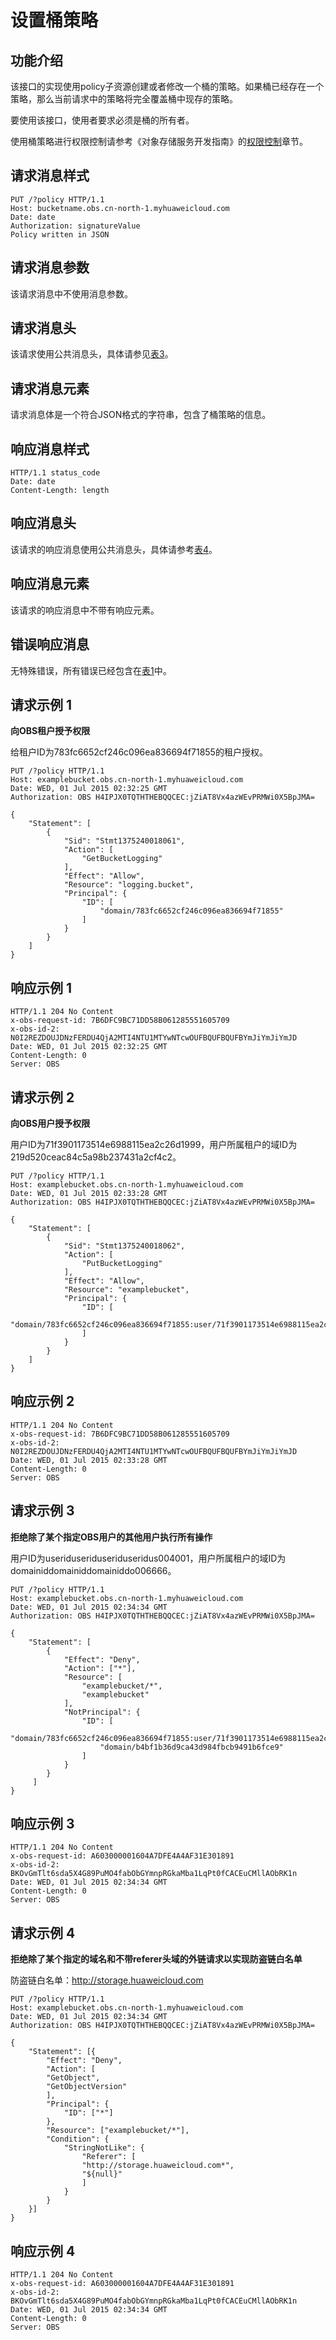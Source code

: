 # 设置桶策略<a name="ZH-CN_TOPIC_0100846742"></a>

## 功能介绍<a name="section5584184924715"></a>

该接口的实现使用policy子资源创建或者修改一个桶的策略。如果桶已经存在一个策略，那么当前请求中的策略将完全覆盖桶中现存的策略。

要使用该接口，使用者要求必须是桶的所有者。

使用桶策略进行权限控制请参考《对象存储服务开发指南》的[权限控制](https://support.huaweicloud.com/devg-obs/zh-cn_topic_0132788578.html)章节。

## 请求消息样式<a name="section15205203"></a>

```
PUT /?policy HTTP/1.1   
Host: bucketname.obs.cn-north-1.myhuaweicloud.com 
Date: date  
Authorization: signatureValue  
Policy written in JSON
```

## 请求消息参数<a name="section2629102"></a>

该请求消息中不使用消息参数。

## 请求消息头<a name="section23661925"></a>

该请求使用公共消息头，具体请参见[表3](REST-API介绍.md#table25197309)。

## 请求消息元素<a name="section11630735"></a>

请求消息体是一个符合JSON格式的字符串，包含了桶策略的信息。

## 响应消息样式<a name="section37567759"></a>

```
HTTP/1.1 status_code
Date: date
Content-Length: length
```

## 响应消息头<a name="section2565517"></a>

该请求的响应消息使用公共消息头，具体请参考[表4](REST-API介绍.md#d0e686)。

## 响应消息元素<a name="section23089658"></a>

该请求的响应消息中不带有响应元素。

## 错误响应消息<a name="section6480335"></a>

无特殊错误，所有错误已经包含在[表1](错误码列表.md#d0e843)中。

## 请求示例 1<a name="section7816985174739"></a>

**向OBS租户授予权限**

给租户ID为783fc6652cf246c096ea836694f71855的租户授权。

```
PUT /?policy HTTP/1.1
Host: examplebucket.obs.cn-north-1.myhuaweicloud.com
Date: WED, 01 Jul 2015 02:32:25 GMT
Authorization: OBS H4IPJX0TQTHTHEBQQCEC:jZiAT8Vx4azWEvPRMWi0X5BpJMA=

{
    "Statement": [
        {
            "Sid": "Stmt1375240018061",
            "Action": [
                "GetBucketLogging"
            ],
            "Effect": "Allow",
            "Resource": "logging.bucket",
            "Principal": {
                "ID": [
                    "domain/783fc6652cf246c096ea836694f71855"
                ]
            }
        }
    ]
}
```

## 响应示例 1<a name="section52513512174842"></a>

```
HTTP/1.1 204 No Content
x-obs-request-id: 7B6DFC9BC71DD58B061285551605709
x-obs-id-2: N0I2REZDOUJDNzFERDU4QjA2MTI4NTU1MTYwNTcwOUFBQUFBQUFBYmJiYmJiYmJD
Date: WED, 01 Jul 2015 02:32:25 GMT
Content-Length: 0
Server: OBS
```

## 请求示例 2<a name="section62420254162610"></a>

**向OBS用户授予权限**

用户ID为71f3901173514e6988115ea2c26d1999，用户所属租户的域ID为219d520ceac84c5a98b237431a2cf4c2。

```
PUT /?policy HTTP/1.1
Host: examplebucket.obs.cn-north-1.myhuaweicloud.com
Date: WED, 01 Jul 2015 02:33:28 GMT
Authorization: OBS H4IPJX0TQTHTHEBQQCEC:jZiAT8Vx4azWEvPRMWi0X5BpJMA=

{
    "Statement": [
        {
            "Sid": "Stmt1375240018062",
            "Action": [
                "PutBucketLogging"
            ],
            "Effect": "Allow",
            "Resource": "examplebucket",
            "Principal": {
                "ID": [
                    "domain/783fc6652cf246c096ea836694f71855:user/71f3901173514e6988115ea2c26d1999"
                ]
            }
        }
    ]
}
```

## 响应示例 2<a name="section4555671162610"></a>

```
HTTP/1.1 204 No Content
x-obs-request-id: 7B6DFC9BC71DD58B061285551605709
x-obs-id-2: N0I2REZDOUJDNzFERDU4QjA2MTI4NTU1MTYwNTcwOUFBQUFBQUFBYmJiYmJiYmJD
Date: WED, 01 Jul 2015 02:33:28 GMT
Content-Length: 0
Server: OBS
```

## 请求示例 3<a name="section18012296430"></a>

**拒绝除了某个指定OBS用户的其他用户执行所有操作**

用户ID为useriduseriduseriduseridus004001，用户所属租户的域ID为domainiddomainiddomainiddo006666。

```
PUT /?policy HTTP/1.1 
Host: examplebucket.obs.cn-north-1.myhuaweicloud.com
Date: WED, 01 Jul 2015 02:34:34 GMT
Authorization: OBS H4IPJX0TQTHTHEBQQCEC:jZiAT8Vx4azWEvPRMWi0X5BpJMA=
 
{
    "Statement": [
        {
            "Effect": "Deny", 
            "Action": ["*"], 
            "Resource": [
                "examplebucket/*", 
                "examplebucket"
            ], 
            "NotPrincipal": {
                "ID": [
                    "domain/783fc6652cf246c096ea836694f71855:user/71f3901173514e6988115ea2c26d1999", 
                    "domain/b4bf1b36d9ca43d984fbcb9491b6fce9"
                ]
            }
        }
     ]
}
```

## 响应示例 3<a name="section582262994311"></a>

```
HTTP/1.1 204 No Content 
x-obs-request-id: A603000001604A7DFE4A4AF31E301891
x-obs-id-2: BKOvGmTlt6sda5X4G89PuMO4fabObGYmnpRGkaMba1LqPt0fCACEuCMllAObRK1n
Date: WED, 01 Jul 2015 02:34:34 GMT
Content-Length: 0
Server: OBS
```

## 请求示例 4<a name="section14686142085618"></a>

**拒绝除了某个指定的域名和不带referer头域的外链请求以实现防盗链白名单**

防盗链白名单：http://storage.huaweicloud.com

```
PUT /?policy HTTP/1.1 
Host: examplebucket.obs.cn-north-1.myhuaweicloud.com
Date: WED, 01 Jul 2015 02:34:34 GMT
Authorization: OBS H4IPJX0TQTHTHEBQQCEC:jZiAT8Vx4azWEvPRMWi0X5BpJMA=
 
{
	"Statement": [{
		"Effect": "Deny",
		"Action": [
		"GetObject",
		"GetObjectVersion"
		],
		"Principal": {
			"ID": ["*"]
		},
		"Resource": ["examplebucket/*"],
		"Condition": {
			"StringNotLike": {
				"Referer": [
				"http://storage.huaweicloud.com*",
				"${null}"
				]
			}
		}
	}]
}
```

## 响应示例 4<a name="section1062116195156"></a>

```
HTTP/1.1 204 No Content 
x-obs-request-id: A603000001604A7DFE4A4AF31E301891
x-obs-id-2: BKOvGmTlt6sda5X4G89PuMO4fabObGYmnpRGkaMba1LqPt0fCACEuCMllAObRK1n
Date: WED, 01 Jul 2015 02:34:34 GMT
Content-Length: 0
Server: OBS
```

